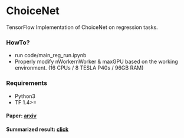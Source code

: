 # ChoiceNet
TensorFlow Implementation of ChoiceNet on regression tasks. 

### HowTo?
- run code/main_reg_run.ipynb
- Properly modify nWorkernWorker & maxGPU based on the working environment. (16 CPUs / 8 TESLA P40s / 96GB RAM)

### Requirements
- Python3
- TF 1.4>= 

#### Paper: [arxiv](https://arxiv.org/abs/1805.06431)
#### Summarized result: [click](https://rawgit.com/sjchoi86/choicenet/master/html/reg_results.html)
